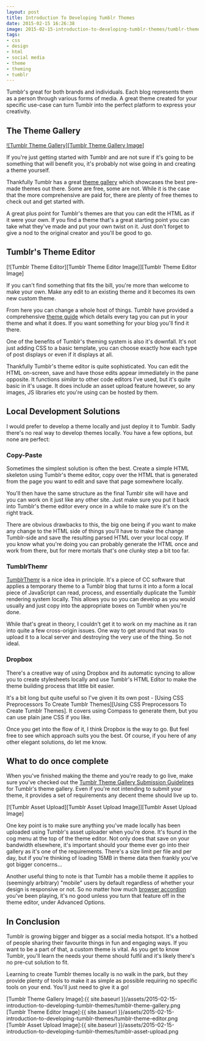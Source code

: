 ```yaml
---
layout: post
title: Introduction To Developing Tumblr Themes
date: 2015-02-15 16:26:38
image: 2015-02-15-introduction-to-developing-tumblr-themes/tumblr-theme-gallery.png
tags:
- css
- design
- html
- social media
- theme
- theming
- tumblr
---
```


Tumblr's great for both brands and individuals. Each blog represents them as a person through various forms of media. A great theme created for your specific use-case can turn Tumblr into the perfect platform to express your creativity.

## The Theme Gallery

[![Tumblr Theme Gallery][Tumblr Theme Gallery Image]][Tumblr Theme Gallery]

If you're just getting started with Tumblr and are not sure if it's going to be something that will benefit you, it's probably not wise going in and creating a theme yourself.

Thankfully Tumblr has a great [theme gallery][Tumblr Theme Gallery] which showcases the best pre-made themes out there. Some are free, some are not. While it is the case that the more comprehensive are paid for, there are plenty of free themes to check out and get started with.

A great plus point for Tumblr's themes are that you can edit the HTML as if it were your own. If you find a theme that's a great starting point you can take what they've made and put your own twist on it. Just don't forget to give a nod to the original creator and you'll be good to go.

## Tumblr's Theme Editor

[![Tumblr Theme Editor][Tumblr Theme Editor Image]][Tumblr Theme Editor Image]

If you can't find something that fits the bill, you're more than welcome to make your own. Make any edit to an existing theme and it becomes its own new custom theme.

From here you can change a whole host of things. Tumblr have provided a comprehensive [theme guide][Theme Guide] which details every tag you can put in your theme and what it does. If you want something for your blog you'll find it there.

One of the benefits of Tumblr's theming system is also it's downfall. It's not just adding CSS to a basic template, you can choose exactly how each type of post displays or even if it displays at all.

Thankfully Tumblr's theme editor is quite sophisticated. You can edit the HTML on-screen, save and have those edits appear immediately in the pane opposite. It functions *similar* to other code editors I've used, but it's quite basic in it's usage. It does include an asset upload feature however, so any images, JS libraries etc you're using can be hosted by them.

## Local Development Solutions

I would prefer to develop a theme locally and just deploy it to Tumblr. Sadly there's no real way to develop themes locally. You have a few options, but none are perfect:

### Copy-Paste

Sometimes the simplest solution is often the best. Create a simple HTML skeleton using Tumblr's theme editor, copy over the HTML that is generated from the page you want to edit and save that page somewhere locally.

You'll then have the same structure as the final Tumblr site will have and you can work on it just like any other site. Just make sure you put it back into Tumblr's theme editor every once in a while to make sure it's on the right track.

There are obvious drawbacks to this, the big one being if you want to make any change to the HTML side of things you'll have to make the change Tumblr-side and save the resulting parsed HTML over your local copy. If you know what you're doing you can probably generate the HTML once and work from there, but for mere mortals that's one clunky step a bit too far.

### TumblrThemr

[TumblrThemr][TumblrThemr] is a nice idea in principle. It's a piece of CC software that applies a temporary theme to a Tumblr blog that turns it into a form a local piece of JavaScript can read, process, and essentially duplicate the Tumblr rendering system locally. This allows you so you can develop as you would usually and just copy into the appropriate boxes on Tumblr when you're done.

While that's great in theory, I couldn't get it to work on my machine as it ran into quite a few cross-origin issues. One way to get around that was to upload it to a local server and destroying the very use of the thing. So not ideal.

### Dropbox

There's a creative way of using Dropbox and its automatic syncing to allow you to create stylesheets locally and use Tumblr's HTML Editor to make the theme building process that little bit easier.

It's a bit long but quite useful so I've given it its own post - [Using CSS Preprocessors To Create Tumblr Themes][Using CSS Preprocessors To Create Tumblr Themes]. It covers using Compass to generate them, but you can use plain jane CSS if you like.

Once you get into the flow of it, I think Dropbox is the way to go. But feel free to see which approach suits you the best. Of course, if you here of any other elegant solutions, do let me know.

## What to do once complete

When you've finished making the theme and you're ready to go live, make sure you've checked out the [Tumblr Theme Gallery Submission Guidelines][Tumblr Theme Gallery Submission Guidelines] for Tumblr's theme gallery. Even if you're not intending to submit your theme, it provides a set of requirements any decent theme should live up to.

[![Tumblr Asset Upload][Tumblr Asset Upload Image]][Tumblr Asset Upload Image]

One key point is to make sure anything you've made locally has been uploaded using Tumblr's asset uploader when you're done. It's found in the cog menu at the top of the theme editor. Not only does that save on your bandwidth elsewhere, it's important should your theme ever go into their gallery as it's one of the requirements. There's a size limit per file and per day, but if you're thinking of loading 15MB in theme data then frankly you've got bigger concerns...

Another useful thing to note is that Tumblr has a mobile theme it applies to (seemingly arbitrary) "mobile" users by default regardless of whether your design is responsive or not. So no matter how much [browser accordion][Browser Accordion] you've been playing, it's no good unless you turn that feature off in the theme editor, under Advanced Options.

## In Conclusion

Tumblr is growing bigger and bigger as a social media hotspot. It's a hotbed of people sharing their favourite things in fun and engaging ways. If you want to be a part of that, a custom theme is vital. As you get to know Tumblr, you'll learn the needs your theme should fulfil and it's likely there's no pre-cut solution to fit.

Learning to create Tumblr themes locally is no walk in the park, but they provide plenty of tools to make it as simple as possible requiring no specific tools on your end. You'll just need to give it a go!

[Tumblr Theme Gallery Image]:{{ site.baseurl }}/assets/2015-02-15-introduction-to-developing-tumblr-themes/tumblr-theme-gallery.png
[Tumblr Theme Editor Image]:{{ site.baseurl }}/assets/2015-02-15-introduction-to-developing-tumblr-themes/tumblr-theme-editor.png
[Tumblr Asset Upload Image]:{{ site.baseurl }}/assets/2015-02-15-introduction-to-developing-tumblr-themes/tumblr-asset-upload.png

[Tumblr Theme Gallery]:https://www.tumblr.com/themes
[Theme Guide]:https://www.tumblr.com/docs/en/custom_themes
[TumblrThemr]:http://tumblrthemr.icelab.com.au/
[Using CSS Preprocessors To Develop Tumblr Themes]:http://mattcrouch.net/blog/2015/02/using-css-preprocessors-to-develop-tumblr-themes
[Tumblr Theme Gallery Submission Guidelines]:https://www.tumblr.com/docs/en/theme_submission_guidelines
[Browser Accordion]:http://artpolikarpov.github.io/garmoshka/